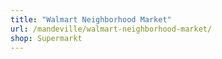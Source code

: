 ```yaml
---
title: "Walmart Neighborhood Market"
url: /mandeville/walmart-neighborhood-market/
shop: Supermarkt
---
```

